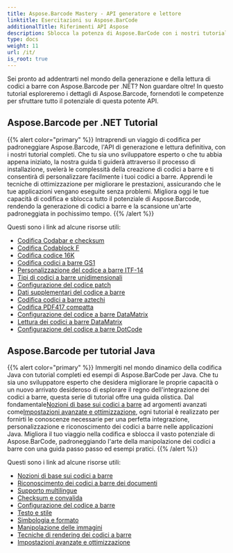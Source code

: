 ```yaml
---
title: Aspose.Barcode Mastery - API generatore e lettore
linktitle: Esercitazioni su Aspose.BarCode
additionalTitle: Riferimenti API Aspose
description: Sblocca la potenza di Aspose.BarCode con i nostri tutorial completi. Impara passo passo come creare, personalizzare e ottimizzare i codici a barre senza sforzo.
type: docs
weight: 11
url: /it/
is_root: true
---
```


Sei pronto ad addentrarti nel mondo della generazione e della lettura di codici a barre con Aspose.Barcode per .NET? Non guardare oltre! In questo tutorial esploreremo i dettagli di Aspose.Barcode, fornendoti le competenze per sfruttare tutto il potenziale di questa potente API.


## Aspose.Barcode per .NET Tutorial
{{% alert color="primary" %}}
Intraprendi un viaggio di codifica per padroneggiare Aspose.Barcode, l'API di generazione e lettura definitiva, con i nostri tutorial completi. Che tu sia uno sviluppatore esperto o che tu abbia appena iniziato, la nostra guida ti guiderà attraverso il processo di installazione, svelerà le complessità della creazione di codici a barre e ti consentirà di personalizzare facilmente i tuoi codici a barre. Apprendi le tecniche di ottimizzazione per migliorare le prestazioni, assicurando che le tue applicazioni vengano eseguite senza problemi. Migliora oggi le tue capacità di codifica e sblocca tutto il potenziale di Aspose.Barcode, rendendo la generazione di codici a barre e la scansione un'arte padroneggiata in pochissimo tempo.
{{% /alert %}}

Questi sono i link ad alcune risorse utili:
 
- [Codifica Codabar e checksum](./net/codabar-encoding-and-checksum/)
- [Codifica Codablock F](./net/codablock-f-encoding/)
- [Codifica codice 16K](./net/code-16k-encoding/)
- [Codifica codici a barre GS1](./net/gs1-barcode-encoding/)
- [Personalizzazione del codice a barre ITF-14](./net/itf-14-barcode-customization/)
- [Tipi di codici a barre unidimensionali](./net/one-dimensional-barcode-types/)
- [Configurazione del codice patch](./net/patch-code-configuration/)
- [Dati supplementari del codice a barre](./net/supplemental-barcode-data/)
- [Codifica codici a barre aztechi](./net/aztec-barcode-encoding/)
- [Codifica PDF417 compatta](./net/compact-pdf417-encoding/)
- [Configurazione del codice a barre DataMatrix](./net/datamatrix-barcode-configuration/)
- [Lettura dei codici a barre DataMatrix](./net/datamatrix-barcode-reading/)
- [Configurazione del codice a barre DotCode](./net/dotcode-barcode-configuration/)



## Aspose.Barcode per tutorial Java
{{% alert color="primary" %}}
 Immergiti nel mondo dinamico della codifica Java con tutorial completi ed esempi di Aspose.BarCode per Java. Che tu sia uno sviluppatore esperto che desidera migliorare le proprie capacità o un nuovo arrivato desideroso di esplorare il regno dell'integrazione dei codici a barre, questa serie di tutorial offre una guida olistica. Dal fondamentale[Nozioni di base sui codici a barre](./java/barcode-basics/) ad argomenti avanzati come[Impostazioni avanzate e ottimizzazione](./java/advanced-settings-and-optimization/), ogni tutorial è realizzato per fornirti le conoscenze necessarie per una perfetta integrazione, personalizzazione e riconoscimento dei codici a barre nelle applicazioni Java. Migliora il tuo viaggio nella codifica e sblocca il vasto potenziale di Aspose.BarCode, padroneggiando l'arte della manipolazione dei codici a barre con una guida passo passo ed esempi pratici.
{{% /alert %}}

Questi sono i link ad alcune risorse utili:

- [Nozioni di base sui codici a barre](./java/barcode-basics/)
- [Riconoscimento dei codici a barre dei documenti](./java/document-barcode-recognition/)
- [Supporto multilingue](./java/multilingual-support/)
- [Checksum e convalida](./java/checksum-and-validation/)
- [Configurazione del codice a barre](./java/barcode-configuration/)
- [Testo e stile](./java/text-and-styling/)
- [Simbologia e formato](./java/symbology-and-format/)
- [Manipolazione delle immagini](./java/image-manipulation/)
- [Tecniche di rendering dei codici a barre](./java/barcode-rendering-techniques/)
- [Impostazioni avanzate e ottimizzazione](./java/advanced-settings-and-optimization/)
